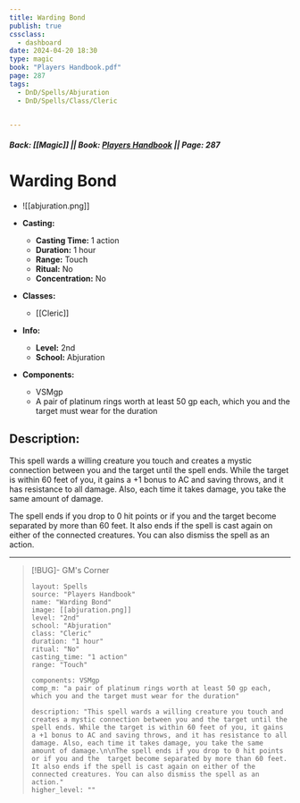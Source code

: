 ```yaml
---
title: Warding Bond
publish: true
cssclass:
  - dashboard
date: 2024-04-20 18:30
type: magic
book: "Players Handbook.pdf"
page: 287
tags:
  - DnD/Spells/Abjuration
  - DnD/Spells/Class/Cleric


---
```


##### Back: [[Magic]] || Book: [Players Handbook](https://drive.google.com/drive/folders/1O5bhpYizcIT5xxAoLOuzCRht_PVS7VSG?usp=sharing) || Page: 287

# Warding Bond
- ![[abjuration.png]]
- **Casting:**
    - **Casting Time:** 1 action
    - **Duration:** 1 hour
    - **Range:** Touch
    - **Ritual:** No
    - **Concentration:** No
- **Classes:**
    - [[Cleric]]

- **Info:**
    - **Level:** 2nd
    - **School:** Abjuration
- **Components:**
    - VSMgp
    - A pair of platinum rings worth at least 50 gp each, which you and the target must wear for the duration

## Description:
This spell wards a willing creature you touch and creates a mystic connection between you and the target until the spell ends. While the target is within 60 feet of you, it gains a +1 bonus to AC and saving throws, and it has resistance to all damage. Also, each time it takes damage, you take the same amount of damage.

The spell ends if you drop to 0 hit points or if you and the  target become separated by more than 60 feet. It also ends if the spell is cast again on either of the connected creatures. You can also dismiss the spell as an action.



---

> [!BUG]- GM's Corner
>
> ```statblock
> layout: Spells
> source: "Players Handbook"
> name: "Warding Bond"
> image: [[abjuration.png]]
> level: "2nd"
> school: "Abjuration"
> class: "Cleric"
> duration: "1 hour"
> ritual: "No"
> casting_time: "1 action"
> range: "Touch"
>
> components: VSMgp
> comp_m: "a pair of platinum rings worth at least 50 gp each, which you and the target must wear for the duration"
>
> description: "This spell wards a willing creature you touch and creates a mystic connection between you and the target until the spell ends. While the target is within 60 feet of you, it gains a +1 bonus to AC and saving throws, and it has resistance to all damage. Also, each time it takes damage, you take the same amount of damage.\n\nThe spell ends if you drop to 0 hit points or if you and the  target become separated by more than 60 feet. It also ends if the spell is cast again on either of the connected creatures. You can also dismiss the spell as an action."
> higher_level: ""
> ```
